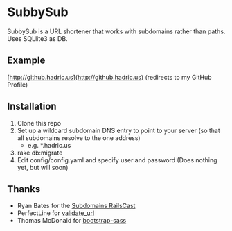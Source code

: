 SubbySub
========

SubbySub is a URL shortener that works with subdomains rather than paths. Uses SQLlite3 as DB.

Example
-------

[http://github.hadric.us](http://github.hadric.us) (redirects to my GitHub Profile)

Installation
------------

1. Clone this repo
2. Set up a wildcard subdomain DNS entry to point to your server (so that all subdomains resolve to the one address)
	* e.g. *.hadric.us
3. rake db:migrate
4. Edit config/config.yaml and specify user and password (Does nothing yet, but will soon)

Thanks
------

* Ryan Bates for the [Subdomains RailsCast](http://railscasts.com/episodes/221-subdomains-in-rails-3)
* PerfectLine for [validate_url](https://github.com/perfectline/validates_url)
* Thomas McDonald for [bootstrap-sass](https://github.com/thomas-mcdonald/bootstrap-sass)
